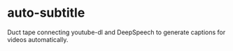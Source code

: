 # auto-subtitle
Duct tape connecting youtube-dl and DeepSpeech to generate captions for videos automatically.
